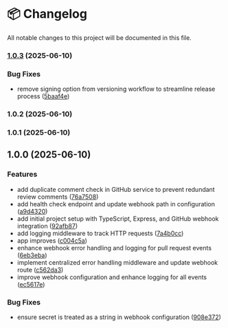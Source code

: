 # 📦 Changelog

All notable changes to this project will be documented in this file.
### [1.0.3](https://github.com/nacorga/ai-pr-reviewer/compare/v1.0.2...v1.0.3) (2025-06-10)


### Bug Fixes

* remove signing option from versioning workflow to streamline release process ([5baaf4e](https://github.com/nacorga/ai-pr-reviewer/commit/5baaf4ebc7b18a9d98b8df6f1276d51c77ff6042))

### 1.0.2 (2025-06-10)

### 1.0.1 (2025-06-10)

## 1.0.0 (2025-06-10)


### Features

* add duplicate comment check in GitHub service to prevent redundant review comments ([76a7508](https://github.com/nacorga/ai-pr-reviewer/commit/76a75081fbc3d2adc8da4935defaa9d468f46e2a))
* add health check endpoint and update webhook path in configuration ([a9d4320](https://github.com/nacorga/ai-pr-reviewer/commit/a9d4320c2fae9b62bcd23b8555767427d4011291))
* add initial project setup with TypeScript, Express, and GitHub webhook integration ([92afb87](https://github.com/nacorga/ai-pr-reviewer/commit/92afb87b7b65fe523ba404efcf8dee162513a3e3))
* add logging middleware to track HTTP requests ([7a4b0cc](https://github.com/nacorga/ai-pr-reviewer/commit/7a4b0ccc94009d2382fdf98df7b77e150ba2a88a))
* app improves ([c004c5a](https://github.com/nacorga/ai-pr-reviewer/commit/c004c5a723a034d0a019ad6b4672d79cc278ac57))
* enhance webhook error handling and logging for pull request events ([6eb3eba](https://github.com/nacorga/ai-pr-reviewer/commit/6eb3eba0f9985bbc63363e04534c6aba114830cb))
* implement centralized error handling middleware and update webhook route ([c562da3](https://github.com/nacorga/ai-pr-reviewer/commit/c562da3f641d6feb390dcca57819add0c1f1628a))
* improve webhook configuration and enhance logging for all events ([ec5617e](https://github.com/nacorga/ai-pr-reviewer/commit/ec5617e4b5f2c60419edb71df584261cc36cfb83))


### Bug Fixes

* ensure secret is treated as a string in webhook configuration ([908e372](https://github.com/nacorga/ai-pr-reviewer/commit/908e372b674f0b73c4fc287c46927ec3ee4abd38))
